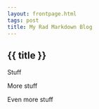 ```yaml
---
layout: frontpage.html
tags: post
title: My Rad Markdown Blog
---
```


## {{ title }}

Stuff

More stuff

Even more stuff